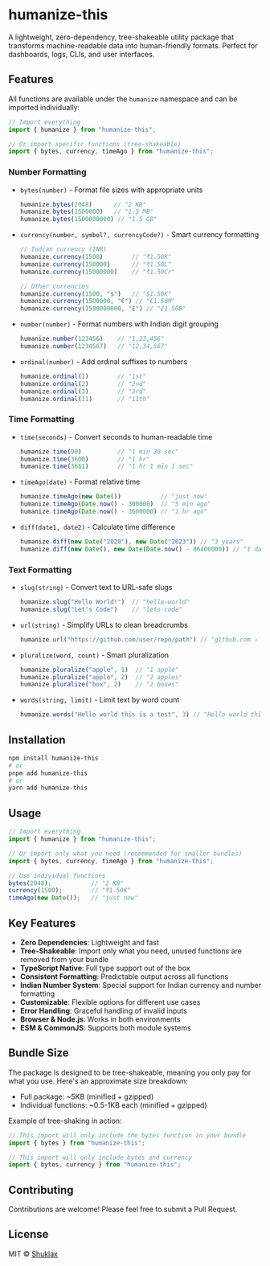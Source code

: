 # humanize-this

A lightweight, zero-dependency, tree-shakeable utility package that transforms machine-readable data into human-friendly formats. Perfect for dashboards, logs, CLIs, and user interfaces.

## Features

All functions are available under the `humanize` namespace and can be imported individually:

```typescript
// Import everything
import { humanize } from "humanize-this";

// Or import specific functions (tree-shakeable)
import { bytes, currency, timeAgo } from "humanize-this";
```

### Number Formatting
- `bytes(number)` - Format file sizes with appropriate units
  ```typescript
  humanize.bytes(2048)      // "2 KB"
  humanize.bytes(1500000)   // "1.5 MB"
  humanize.bytes(1500000000) // "1.5 GB"
  ```

- `currency(number, symbol?, currencyCode?)` - Smart currency formatting
  ```typescript
  // Indian currency (INR)
  humanize.currency(1500)        // "₹1.50K"
  humanize.currency(150000)      // "₹1.50L"
  humanize.currency(15000000)    // "₹1.50Cr"
  
  // Other currencies
  humanize.currency(1500, "$")   // "$1.50K"
  humanize.currency(1500000, "€") // "€1.50M"
  humanize.currency(1500000000, "£") // "£1.50B"
  ```

- `number(number)` - Format numbers with Indian digit grouping
  ```typescript
  humanize.number(123456)    // "1,23,456"
  humanize.number(1234567)   // "12,34,567"
  ```

- `ordinal(number)` - Add ordinal suffixes to numbers
  ```typescript
  humanize.ordinal(1)        // "1st"
  humanize.ordinal(2)        // "2nd"
  humanize.ordinal(3)        // "3rd"
  humanize.ordinal(11)       // "11th"
  ```

### Time Formatting
- `time(seconds)` - Convert seconds to human-readable time
  ```typescript
  humanize.time(90)          // "1 min 30 sec"
  humanize.time(3600)        // "1 hr"
  humanize.time(3661)        // "1 hr 1 min 1 sec"
  ```

- `timeAgo(date)` - Format relative time
  ```typescript
  humanize.timeAgo(new Date())           // "just now"
  humanize.timeAgo(Date.now() - 300000)  // "5 min ago"
  humanize.timeAgo(Date.now() - 3600000) // "1 hr ago"
  ```

- `diff(date1, date2)` - Calculate time difference
  ```typescript
  humanize.diff(new Date("2020"), new Date("2023")) // "3 years"
  humanize.diff(new Date(), new Date(Date.now() - 86400000)) // "1 day"
  ```

### Text Formatting
- `slug(string)` - Convert text to URL-safe slugs
  ```typescript
  humanize.slug("Hello World!")  // "hello-world"
  humanize.slug("Let's Code")    // "lets-code"
  ```

- `url(string)` - Simplify URLs to clean breadcrumbs
  ```typescript
  humanize.url("https://github.com/user/repo/path") // "github.com › user › repo › path"
  ```

- `pluralize(word, count)` - Smart pluralization
  ```typescript
  humanize.pluralize("apple", 1)  // "1 apple"
  humanize.pluralize("apple", 2)  // "2 apples"
  humanize.pluralize("box", 2)    // "2 boxes"
  ```

- `words(string, limit)` - Limit text by word count
  ```typescript
  humanize.words("Hello world this is a test", 3) // "Hello world this..."
  ```

## Installation

```bash
npm install humanize-this
# or
pnpm add humanize-this
# or
yarn add humanize-this
```

## Usage

```typescript
// Import everything
import { humanize } from "humanize-this";

// Or import only what you need (recommended for smaller bundles)
import { bytes, currency, timeAgo } from "humanize-this";

// Use individual functions
bytes(2048);           // "2 KB"
currency(1500);        // "₹1.50K"
timeAgo(new Date());   // "just now"
```

## Key Features

- **Zero Dependencies**: Lightweight and fast
- **Tree-Shakeable**: Import only what you need, unused functions are removed from your bundle
- **TypeScript Native**: Full type support out of the box
- **Consistent Formatting**: Predictable output across all functions
- **Indian Number System**: Special support for Indian currency and number formatting
- **Customizable**: Flexible options for different use cases
- **Error Handling**: Graceful handling of invalid inputs
- **Browser & Node.js**: Works in both environments
- **ESM & CommonJS**: Supports both module systems

## Bundle Size

The package is designed to be tree-shakeable, meaning you only pay for what you use. Here's an approximate size breakdown:

- Full package: ~5KB (minified + gzipped)
- Individual functions: ~0.5-1KB each (minified + gzipped)

Example of tree-shaking in action:
```typescript
// This import will only include the bytes function in your bundle
import { bytes } from "humanize-this";

// This import will only include bytes and currency
import { bytes, currency } from "humanize-this";
```

## Contributing

Contributions are welcome! Please feel free to submit a Pull Request.

## License

MIT © [Shuklax](https://github.com/Shuklax)

